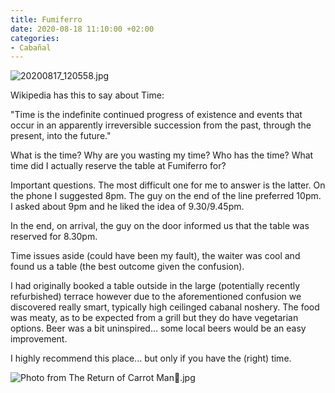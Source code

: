```yaml
---
title: Fumiferro
date: 2020-08-18 11:10:00 +02:00
categories:
- Cabañal
---
```


![20200817_120558.jpg](/uploads/20200817_120558.jpg)

Wikipedia has this to say about Time: 

"Time is the indefinite continued progress of existence and events that occur in an apparently irreversible succession from the past, through the present, into the future."

What is the time? Why are you wasting my time? Who has the time? What time did I actually reserve the table at Fumiferro for?

Important questions. The most difficult one for me to answer is the latter. On the phone I suggested 8pm. The guy on the end of the line preferred 10pm. I asked about 9pm and he liked the idea of 9.30/9.45pm. 

In the end, on arrival, the guy on the door informed us that the table was reserved for 8.30pm. 

Time issues aside (could have been my fault), the waiter was cool and found us a table (the best outcome given the confusion). 

I had originally booked a table outside in the large (potentially recently refurbished) terrace however due to the aforementioned confusion we discovered really smart, typically high ceilinged cabanal noshery. The food was meaty, as to be expected from a grill but they do have vegetarian options. Beer was a bit uninspired... some local beers would be an easy improvement. 

I highly recommend this place... but only if you have the (right) time.

![Photo from The Return of Carrot Man🥕.jpg](/uploads/Photo%20from%20The%20Return%20of%20Carrot%20Man%F0%9F%A5%95.jpg)